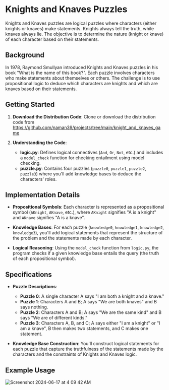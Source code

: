 # Knights and Knaves Puzzles

Knights and Knaves puzzles are logical puzzles where characters (either knights or knaves) make statements. Knights always tell the truth, while knaves always lie. The objective is to determine the nature (knight or knave) of each character based on their statements.

## Background

In 1978, Raymond Smullyan introduced Knights and Knaves puzzles in his book "What is the name of this book?". Each puzzle involves characters who make statements about themselves or others. The challenge is to use propositional logic to deduce which characters are knights and which are knaves based on their statements.

## Getting Started

1. **Download the Distribution Code**: Clone or download the distribution code from https://github.com/naman39/projects/tree/main/knight_and_knaves_game 

2. **Understanding the Code**:
   - **logic.py**: Defines logical connectives (`And`, `Or`, `Not`, etc.) and includes a `model_check` function for checking entailment using model checking.
   - **puzzle.py**: Contains four puzzles (`puzzle0`, `puzzle1`, `puzzle2`, `puzzle3`) where you'll add knowledge bases to deduce the characters' roles.

## Implementation Details

- **Propositional Symbols**: Each character is represented as a propositional symbol (`AKnight`, `AKnave`, etc.), where `AKnight` signifies "A is a knight" and `AKnave` signifies "A is a knave".
  
- **Knowledge Bases**: For each puzzle (`knowledge0`, `knowledge1`, `knowledge2`, `knowledge3`), you'll add logical statements that represent the structure of the problem and the statements made by each character.

- **Logical Reasoning**: Using the `model_check` function from `logic.py`, the program checks if a given knowledge base entails the query (the truth of each propositional symbol).

## Specifications

- **Puzzle Descriptions**:
  - **Puzzle 0**: A single character A says "I am both a knight and a knave."
  - **Puzzle 1**: Characters A and B; A says "We are both knaves" and B says nothing.
  - **Puzzle 2**: Characters A and B; A says "We are the same kind" and B says "We are of different kinds."
  - **Puzzle 3**: Characters A, B, and C; A says either "I am a knight" or "I am a knave", B then makes two statements, and C makes one statement.

- **Knowledge Base Construction**: You'll construct logical statements for each puzzle that capture the truthfulness of the statements made by the characters and the constraints of Knights and Knaves logic.

## Example Usage
![Screenshot 2024-06-17 at 4 09 42 AM](https://github.com/naman39/projects/assets/59209974/0d22b708-8e32-49f0-abf9-bf8c982fac40)
